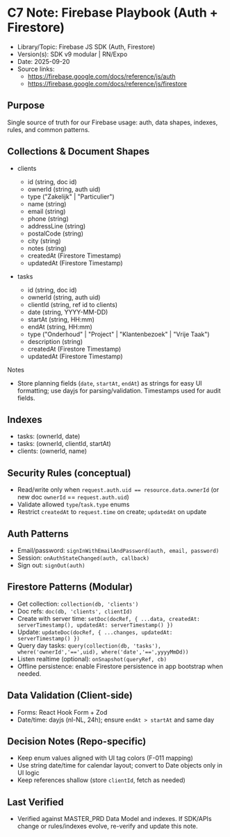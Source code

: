 # C7 Note: Firebase Playbook (Auth + Firestore)

- Library/Topic: Firebase JS SDK (Auth, Firestore)
- Version(s): SDK v9 modular | RN/Expo
- Date: 2025-09-20
- Source links:
  - https://firebase.google.com/docs/reference/js/auth
  - https://firebase.google.com/docs/reference/js/firestore

## Purpose
Single source of truth for our Firebase usage: auth, data shapes, indexes, rules, and common patterns.

## Collections & Document Shapes
- clients
  - id (string, doc id)
  - ownerId (string, auth uid)
  - type ("Zakelijk" | "Particulier")
  - name (string)
  - email (string)
  - phone (string)
  - addressLine (string)
  - postalCode (string)
  - city (string)
  - notes (string)
  - createdAt (Firestore Timestamp)
  - updatedAt (Firestore Timestamp)

- tasks
  - id (string, doc id)
  - ownerId (string, auth uid)
  - clientId (string, ref id to clients)
  - date (string, YYYY-MM-DD)
  - startAt (string, HH:mm)
  - endAt (string, HH:mm)
  - type ("Onderhoud" | "Project" | "Klantenbezoek" | "Vrije Taak")
  - description (string)
  - createdAt (Firestore Timestamp)
  - updatedAt (Firestore Timestamp)

Notes
- Store planning fields (`date`, `startAt`, `endAt`) as strings for easy UI formatting; use dayjs for parsing/validation. Timestamps used for audit fields.

## Indexes
- tasks: (ownerId, date)
- tasks: (ownerId, clientId, startAt)
- clients: (ownerId, name)

## Security Rules (conceptual)
- Read/write only when `request.auth.uid == resource.data.ownerId` (or new doc `ownerId` == `request.auth.uid`)
- Validate allowed `type`/`task.type` enums
- Restrict `createdAt` to `request.time` on create; `updatedAt` on update

## Auth Patterns
- Email/password: `signInWithEmailAndPassword(auth, email, password)`
- Session: `onAuthStateChanged(auth, callback)`
- Sign out: `signOut(auth)`

## Firestore Patterns (Modular)
- Get collection: `collection(db, 'clients')`
- Doc refs: `doc(db, 'clients', clientId)`
- Create with server time: `setDoc(docRef, { ...data, createdAt: serverTimestamp(), updatedAt: serverTimestamp() })`
- Update: `updateDoc(docRef, { ...changes, updatedAt: serverTimestamp() })`
- Query day tasks: `query(collection(db, 'tasks'), where('ownerId','==',uid), where('date','==',yyyyMmDd))`
- Listen realtime (optional): `onSnapshot(queryRef, cb)`
- Offline persistence: enable Firestore persistence in app bootstrap when needed.

## Data Validation (Client-side)
- Forms: React Hook Form + Zod
- Date/time: dayjs (nl-NL, 24h); ensure `endAt > startAt` and same day

## Decision Notes (Repo-specific)
- Keep enum values aligned with UI tag colors (F-011 mapping)
- Use string date/time for calendar layout; convert to Date objects only in UI logic
- Keep references shallow (store `clientId`, fetch as needed)

## Last Verified
- Verified against MASTER_PRD Data Model and indexes. If SDK/APIs change or rules/indexes evolve, re-verify and update this note.
